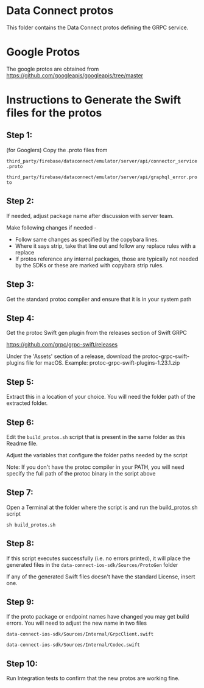 # Data Connect protos
This folder contains the Data Connect protos defining the GRPC service.

# Google Protos
The google protos are obtained from https://github.com/googleapis/googleapis/tree/master

# Instructions to Generate the Swift files for the protos

## Step 1:
(for Googlers) Copy the .proto files from

`third_party/firebase/dataconnect/emulator/server/api/connector_service.proto`

`third_party/firebase/dataconnect/emulator/server/api/graphql_error.proto`


## Step 2:
If needed, adjust package name after discussion with server team.

Make following changes if needed -
- Follow same changes as specified by the copybara lines.
- Where it says strip, take that line out and follow any replace rules with a replace
- If protos reference any internal packages, those are typically not needed by the SDKs or these are marked with copybara strip rules.

## Step 3:
Get the standard protoc compiler and ensure that it is in your system path

## Step 4:
Get the protoc Swift gen plugin from the releases section of Swift GRPC

https://github.com/grpc/grpc-swift/releases

Under the 'Assets' section of a release, download the protoc-grpc-swift-plugins file for macOS.
Example:
protoc-grpc-swift-plugins-1.23.1.zip

## Step 5:
Extract this in a location of your choice. You will need the folder path of the extracted folder.

## Step 6:
Edit the `build_protos.sh` script that is present in the same folder as this Readme file.

Adjust the variables that configure the folder paths needed by the script

Note: If you don't have the protoc compiler in your PATH, you will need specify the full path of the protoc binary in the script above

## Step 7:
Open a Terminal at the folder where the script is and run the build_protos.sh script

`sh build_protos.sh`


## Step 8:
If this script executes successfully (i.e. no errors printed), it will place the generated files in the
`data-connect-ios-sdk/Sources/ProtoGen` folder

If any of the generated Swift files doesn't have the standard License, insert one.

## Step 9:
If the proto package or endpoint names have changed you may get build errors. You will need to adjust the new name in two files

`data-connect-ios-sdk/Sources/Internal/GrpcClient.swift`

`data-connect-ios-sdk/Sources/Internal/Codec.swift`

## Step 10:
Run Integration tests to confirm that the new protos are working fine.



